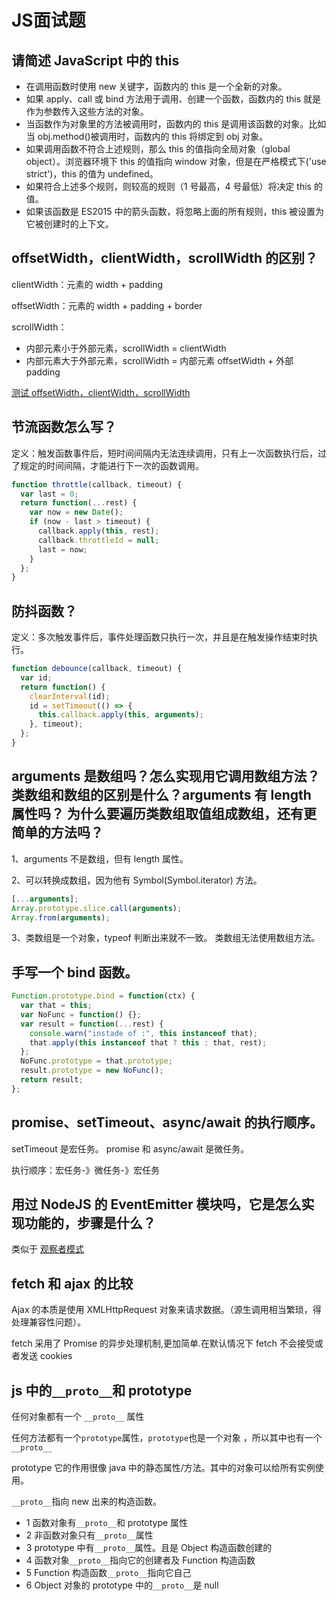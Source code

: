 # JS面试题

## 请简述 JavaScript 中的 this

- 在调用函数时使用 new 关键字，函数内的 this 是一个全新的对象。
- 如果 apply、call 或 bind 方法用于调用、创建一个函数，函数内的 this 就是作为参数传入这些方法的对象。
- 当函数作为对象里的方法被调用时，函数内的 this 是调用该函数的对象。比如当 obj.method()被调用时，函数内的 this 将绑定到 obj 对象。
- 如果调用函数不符合上述规则，那么 this 的值指向全局对象（global object）。浏览器环境下 this 的值指向 window 对象，但是在严格模式下('use strict')，this 的值为 undefined。
- 如果符合上述多个规则，则较高的规则（1 号最高，4 号最低）将决定 this 的值。
- 如果该函数是 ES2015 中的箭头函数，将忽略上面的所有规则，this 被设置为它被创建时的上下文。

## offsetWidth，clientWidth，scrollWidth 的区别？

clientWidth：元素的 width + padding

offsetWidth：元素的 width + padding + border

scrollWidth：

- 内部元素小于外部元素，scrollWidth = clientWidth
- 内部元素大于外部元素，scrollWidth = 内部元素 offsetWidth + 外部 padding

[测试 offsetWidth，clientWidth，scrollWidth](https://codepen.io/yhlben/pen/WgowLz)

## 节流函数怎么写？

定义：触发函数事件后，短时间间隔内无法连续调用，只有上一次函数执行后，过了规定的时间间隔，才能进行下一次的函数调用。

```js
function throttle(callback, timeout) {
  var last = 0;
  return function(...rest) {
    var now = new Date();
    if (now - last > timeout) {
      callback.apply(this, rest);
      callback.throttleId = null;
      last = now;
    }
  };
}
```

## 防抖函数？

定义：多次触发事件后，事件处理函数只执行一次，并且是在触发操作结束时执行。

```js
function debounce(callback, timeout) {
  var id;
  return function() {
    clearInterval(id);
    id = setTimeout(() => {
      this.callback.apply(this, arguments);
    }, timeout);
  };
}
```

## arguments 是数组吗？怎么实现用它调用数组方法？类数组和数组的区别是什么？arguments 有 length 属性吗？ 为什么要遍历类数组取值组成数组，还有更简单的方法吗？

1、arguments 不是数组，但有 length 属性。

2、可以转换成数组，因为他有 Symbol(Symbol.iterator) 方法。

```js
[...arguments];
Array.prototype.slice.call(arguments);
Array.from(arguments);
```

3、类数组是一个对象，typeof 判断出来就不一致。
类数组无法使用数组方法。

## 手写一个 bind 函数。

```js
Function.prototype.bind = function(ctx) {
  var that = this;
  var NoFunc = function() {};
  var result = function(...rest) {
    console.warn("instade of :", this instanceof that);
    that.apply(this instanceof that ? this : that, rest);
  };
  NoFunc.prototype = that.prototype;
  result.prototype = new NoFunc();
  return result;
};
```

## promise、setTimeout、async/await 的执行顺序。

setTimeout 是宏任务。
promise 和 async/await 是微任务。

执行顺序：宏任务-》微任务-》宏任务

## 用过 NodeJS 的 EventEmitter 模块吗，它是怎么实现功能的，步骤是什么？

类似于 [观察者模式](https://yhlben.github.io/blog/js-observer.html)

## fetch 和 ajax 的比较

Ajax 的本质是使用 XMLHttpRequest 对象来请求数据。（源生调用相当繁琐，得处理兼容性问题）。

fetch 采用了 Promise 的异步处理机制,更加简单.在默认情况下 fetch 不会接受或者发送 cookies


## js 中的`__proto__`和 prototype

任何对象都有一个 `__proto__` 属性

任何方法都有一个`prototype`属性，`prototype`也是一个对象 ，所以其中也有一个`__proto__`

prototype 它的作用很像 java 中的静态属性/方法。其中的对象可以给所有实例使用。

`__proto__`指向 new 出来的构造函数。

- 1 函数对象有`__proto__`和 prototype 属性
- 2 非函数对象只有`__proto__`属性
- 3 prototype 中有`__proto__`属性。且是 Object 构造函数创建的
- 4 函数对象`__proto__`指向它的创建者及 Function 构造函数
- 5 Function 构造函数`__proto__`指向它自己
- 6 Object 对象的 prototype 中的`__proto__`是 null
